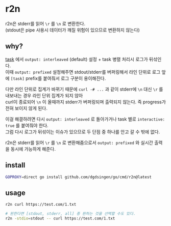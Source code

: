 # r2n

r2n은 stderr를 읽어 `\r` 를 `\n` 로 변환한다. \
(stdout은 pipe 사용시 데이터가 깨질 위험이 있으므로 변환하지 않는다)

## why?

[task](https://github.com/go-task/task) 에서 `output: interleaved` (default) 설정 + task 병렬 처리시 로그가 뒤섞인다. \
이때 `output: prefixed` 설정해주면 stdout/stderr를 버퍼링해서 라인 단위로 로그 앞에 `[task]` prefix를 붙여줘서 로그 구분이 용이해진다.

다만 라인 단위로 집계가 바뀌기 때문에 `curl -# ...` 과 같이 stderr에 `\n` 대신 `\r` 를 내보내는 경우 라인 단위 집계가 되지 않아 \
curl이 종료되어 `\n` 이 올때까지 stderr가 버퍼링되며 출력되지 않는다. 즉 progress가 전혀 보이지 않게 된다.

이걸 해결하려면 다시 `output: interleaved` 로 돌아가거나 task 별로 `interactive: true` 를 붙여줘야 한다. \
그럼 다시 로그가 뒤섞이는 이슈가 있으므로 두 단점 중 하나를 안고 갈 수 밖에 없다.

r2n은 stderr를 읽어 `\r` 를 `\n` 로 변환해줌으로서 `output: prefixed` 와 실시간 출력을 동시에 가능하게 해준다.

## install

```sh
GOPROXY=direct go install github.com/dgdsingen/go/cmd/r2n@latest
```

## usage

```sh
r2n curl https://test.com/1.txt

# 원한다면 [stdout, stderr, all] 중 원하는 것을 선택할 수도 있다.
r2n -stdio=stdout -- curl https://test.com/1.txt
```
